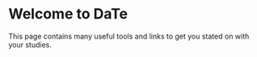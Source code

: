 # Welcome to DaTe

This page contains many useful tools and links to get you stated on with your studies.


